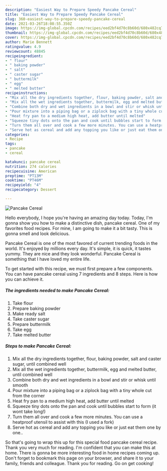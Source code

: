 ```yaml
---
description: "Easiest Way to Prepare Speedy Pancake Cereal"
title: "Easiest Way to Prepare Speedy Pancake Cereal"
slug: 360-easiest-way-to-prepare-speedy-pancake-cereal
date: 2021-03-26T18:08:55.350Z
image: https://img-global.cpcdn.com/recipes/eed2bf4d70c8b60d/680x482cq70/pancake-cereal-recipe-main-photo.jpg
thumbnail: https://img-global.cpcdn.com/recipes/eed2bf4d70c8b60d/680x482cq70/pancake-cereal-recipe-main-photo.jpg
cover: https://img-global.cpcdn.com/recipes/eed2bf4d70c8b60d/680x482cq70/pancake-cereal-recipe-main-photo.jpg
author: Marie Bennett
ratingvalue: 4.9
reviewcount: 48845
recipeingredient:
- " flour"
- " baking powder"
- " salt"
- " caster sugar"
- " buttermilk"
- " egg"
- " melted butter"
recipeinstructions:
- "Mix all the dry ingredients together, flour, baking powder, salt and caster sugar, until combined well"
- "Mix all the wet ingredients together, buttermilk, egg and melted butter, until combined well"
- "Combine both dry and wet ingredients in a bowl and stir or whisk until smooth"
- "Pour mixture into a piping bag or a ziplock bag with a tiny whole cut from the corner"
- "Heat fry pan to a medium high heat, add butter until melted"
- "Squeeze tiny dots onto the pan and cook until bubbles start to form (it wont take long!)"
- "Turn them all over and cook a few more minutes. You can use a heatproof utensil to assist with this (I used a fork)"
- "Serve hot as cereal and add any topping you like or just eat them one by one.."
categories:
- Recipe
tags:
- pancake
- cereal

katakunci: pancake cereal 
nutrition: 274 calories
recipecuisine: American
preptime: "PT13M"
cooktime: "PT46M"
recipeyield: "4"
recipecategory: Dessert

---
```



![Pancake Cereal](https://img-global.cpcdn.com/recipes/eed2bf4d70c8b60d/680x482cq70/pancake-cereal-recipe-main-photo.jpg)

Hello everybody, I hope you're having an amazing day today. Today, I'm gonna show you how to make a distinctive dish, pancake cereal. One of my favorites food recipes. For mine, I am going to make it a bit tasty. This is gonna smell and look delicious.



Pancake Cereal is one of the most favored of current trending foods in the world. It's enjoyed by millions every day. It's simple, it is quick, it tastes yummy. They are nice and they look wonderful. Pancake Cereal is something that I have loved my entire life.


To get started with this recipe, we must first prepare a few components. You can have pancake cereal using 7 ingredients and 8 steps. Here is how you can achieve it.

<!--inarticleads1-->

##### The ingredients needed to make Pancake Cereal:

1. Take  flour
1. Prepare  baking powder
1. Make ready  salt
1. Take  caster sugar
1. Prepare  buttermilk
1. Take  egg
1. Take  melted butter




<!--inarticleads2-->

##### Steps to make Pancake Cereal:

1. Mix all the dry ingredients together, flour, baking powder, salt and caster sugar, until combined well
1. Mix all the wet ingredients together, buttermilk, egg and melted butter, until combined well
1. Combine both dry and wet ingredients in a bowl and stir or whisk until smooth
1. Pour mixture into a piping bag or a ziplock bag with a tiny whole cut from the corner
1. Heat fry pan to a medium high heat, add butter until melted
1. Squeeze tiny dots onto the pan and cook until bubbles start to form (it wont take long!)
1. Turn them all over and cook a few more minutes. You can use a heatproof utensil to assist with this (I used a fork)
1. Serve hot as cereal and add any topping you like or just eat them one by one..




So that's going to wrap this up for this special food pancake cereal recipe. Thank you very much for reading. I'm confident that you can make this at home. There is gonna be more interesting food in home recipes coming up. Don't forget to bookmark this page on your browser, and share it to your family, friends and colleague. Thank you for reading. Go on get cooking!
